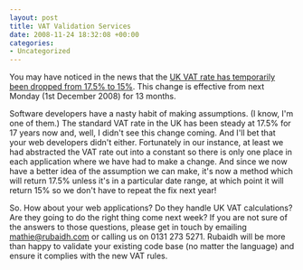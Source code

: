 ```yaml
---
layout: post
title: VAT Validation Services
date: 2008-11-24 18:32:08 +00:00
categories:
- Uncategorized
---
```

You may have noticed in the news that the [UK VAT rate has temporarily been dropped from 17.5% to 15%](http://news.bbc.co.uk/1/hi/uk_politics/7745340.stm).  This change is effective from next Monday (1st December 2008) for 13 months.

Software developers have a nasty habit of making assumptions.  (I know, I'm one of them.)  The standard VAT rate in the UK has been steady at 17.5% for  17 years now and, well, I didn't see this change coming.  And I'll bet that your web developers didn't either.  Fortunately in our instance, at least we had abstracted the VAT rate out into a constant so there is only one place in each application where we have had to make a change.  And since we now have a better idea of the assumption we can make, it's now a method which will return 17.5% unless it's in a particular date range, at which point it will return 15% so we don't have to repeat the fix next year!

So.  How about your web applications?  Do they handle UK VAT calculations?  Are they going to do the right thing come next week?  If you are not sure of the answers to those questions, please get in touch by emailing <mathie@rubaidh.com> or calling us on 0131 273 5271.  Rubaidh will be more than happy to validate your existing code base (no matter the language) and ensure it complies with the new VAT rules.
